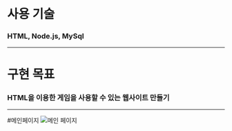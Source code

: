 # 사용 기술
### HTML, Node.js, MySql
---
# 구현 목표
### HTML을 이용한 게임을 사용할 수 있는 웹사이트 만들기
---
#메인페이지
![메인 페이지](https://github.com/kaaang/korea_project_1/blob/master/Doublekj/main.gif)

